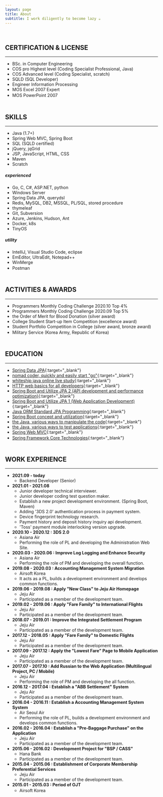 ```yaml
---
layout: page
title: About
subtitle: I work diligently to become lazy ☕
---
```


<!-- <span style="float: right; "><a href="{{ '/assets/resume.pdf' | prepend: site.baseurl }}"><strong>> Download as PDF</strong></a> </span> -->
<br>
  
  
  
## **CERTIFICATION & LICENSE**
---

* BSc. in Computer Engineering
* COS pro Highest level (Coding Specialist Professional, Java)
* COS Advanced level (Coding Specialist, scratch)
* SQLD (SQL Developer)
* Engineer Information Processing
* MOS Excel 2007 Expert
* MOS PowerPoint 2007
　  
　  
  
## **SKILLS**
---

* Java (1.7+)
* Spring Web MVC, Spring Boot
* SQL (SQLD certified)
* jQuery, jqGrid
* JSP, JavaScript, HTML, CSS
* Maven
* Scratch
  
##### ***experienced***
* Go, C, C#, ASP.NET, python
* Windows Server
* Spring Data JPA, querydsl
* Redis, MySQL, DB2, MSSQL, PL/SQL, stored procedure
* thymeleaf
* Git, Subversion
* Azure, Jenkins, Hudson, Ant
* Docker, k8s
* TinyOS
  
##### ***utility***
* IntelliJ, Visual Studio Code, eclipse
* EmEditor, UltraEdit, Notepad++
* WinMerge
* Postman
　  
　  
  
## **ACTIVITIES & AWARDS**
---

* Programmers Monthly Coding Challenge 2020.10 Top 4%
* Programmers Monthly Coding Challenge 2020.09 Top 5%
* the Order of Merit for Blood Donation (silver award)
* College Student Start-up Item Competition (excellence award)
* Student Portfolio Competition in College (silver award, bronze award)
* Military Service (Korea Army, Republic of Korea)
　  
　  
  
## **EDUCATION**
---

* [<u>Spring Data JPA</u>](https://www.inflearn.com/course/%EC%8A%A4%ED%94%84%EB%A7%81-%EB%8D%B0%EC%9D%B4%ED%84%B0-JPA-%EC%8B%A4%EC%A0%84#){:target="_blank"}
* [<u>nomad coder, quickly and easily start "go"</u>](https://nomadcoders.co/go-for-beginners/lobby){:target="_blank"}
* [<u>whiteship java online live study</u>](https://xxxelppa.tistory.com/133){:target="_blank"}
* [<u>HTTP web basics for all developers</u>](https://www.inflearn.com/course/http-%EC%9B%B9-%EB%84%A4%ED%8A%B8%EC%9B%8C%ED%81%AC#description){:target="_blank"}
* [<u>Spring Boot and Utilize JPA 2 (API development and performance optimization)</u>](https://www.inflearn.com/course/%EC%8A%A4%ED%94%84%EB%A7%81%EB%B6%80%ED%8A%B8-JPA-API%EA%B0%9C%EB%B0%9C-%EC%84%B1%EB%8A%A5%EC%B5%9C%EC%A0%81%ED%99%94#description){:target="_blank"}
* [<u>Spring Boot and Utilize JPA 1 (Web Application Development)</u>](https://www.inflearn.com/course/%EC%8A%A4%ED%94%84%EB%A7%81%EB%B6%80%ED%8A%B8-JPA-%ED%99%9C%EC%9A%A9-1#description){:target="_blank"}
* [<u>Java ORM Standard JPA Programming</u>](https://www.inflearn.com/course/ORM-JPA-Basic#description){:target="_blank"}
* [<u>Spring Boot concept and utilization</u>](https://www.inflearn.com/course/%EC%8A%A4%ED%94%84%EB%A7%81%EB%B6%80%ED%8A%B8#description){:target="_blank"}
* [<u>the Java, various ways to manipulate the code</u>](https://www.inflearn.com/course/the-java-code-manipulation#description){:target="_blank"}
* [<u>the Java, various ways to test applications</u>](https://www.inflearn.com/course/the-java-application-test#description){:target="_blank"}
* [<u>Spring Web MVC</u>](https://www.inflearn.com/course/%EC%9B%B9-mvc#description){:target="_blank"}
* [<u>Spring Framework Core Technologies</u>](https://www.inflearn.com/course/spring-framework_core#description){:target="_blank"}
　  
　  
  
## **WORK EXPERIENCE**
---

* **2021.09 - today**
  * Backend Developer (Senior)
* **2021.01 - 2021.08**
  * Junior developer technical interviewer.
  * Junior developer coding test question maker.
  * Establish a new project development environment. (Spring Boot, Maven)
  * Adding '3DS 2.0' authentication process in payment system.
  * Device fingerprint technology research.
  * Payment history and deposit history inquiry api development.
  * 'Toss' payment module interlocking version upgrade.
* **2020.10 - 2020.12 : 3DS 2.0**
  * Asiana Air
  * Performing the role of PL and developing the Administration Web Site.
* **2020.03 - 2020.06 : Improve Log Logging and Enhance Security**
  * Asiana Air
  * Performing the role of PM and developing the overall function.
* **2019.08 - 2020.03 : Accounting Management System Migration**
  * Airsoft Korea
  * It acts as a PL, builds a development environment and develops common functions.
* **2019.06 - 2019.08 : Apply "New Class" to Jeju Air Homepage**
  * Jeju Air
  * Participated as a member of the development team.
* **2019.02 - 2019.06 : Apply "Fare Family" to International Flights**
  * Jeju Air
  * Participated as a member of the development team.
* **2018.07 - 2019.01 : Improve the Integrated Settlement Program**
  * Jeju Air
  * Participated as a member of the development team.
* **2017.12 - 2018.05 : Apply "Fare Family" to Domestic Flights**
  * Jeju Air
  * Participated as a member of the development team.
* **2017.09 - 2017.12 : Apply the "Lowest Fare" Page to Mobile Application**
  * Jeju Air
  * Participated as a member of the development team.
* **2017.07 - 2017.10 : Add Russian to the Web Application (Multilingual Project, PC / Mobile)**
  * Jeju Air
  * Performing the role of PM and developing the all function.
* **2016.12 - 2017.04 : Establish a "ABB Settlement" System**
  * Jeju Air
  * Participated as a member of the development team.
* **2016.04 - 2016.11 : Establish a Accounting Management System System**
  * Air Seoul Air
  * Performing the role of PL, builds a development environment and develops common functions.
* **2016.02 - 2016.04 : Establish a "Pre-Baggage Purchase" on the Application**
  * Jeju Air
  * Participated as a member of the development team.
* **2015.06 - 2016.02 : Development Project for "BSP / CASS"**
  * Hana Bank
  * Participated as a member of the development team.
* **2015.04 - 2015.06 : Establishment of Corporate Membership Preferential Services**
  * Jeju Air
  * Participated as a member of the development team.
* **2015.01 - 2015.03 : Period of OJT**
  * Airsoft Korea
　  
　  
　  

